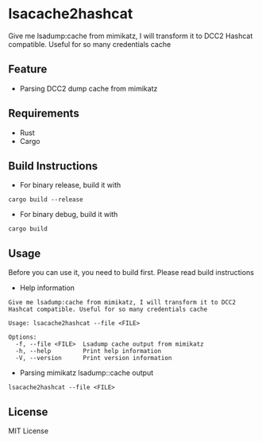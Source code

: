 # lsacache2hashcat
Give me lsadump:cache from mimikatz, I will transform it to DCC2 Hashcat compatible. Useful for so many credentials cache

## Feature
- Parsing DCC2 dump cache from mimikatz

## Requirements
- Rust
- Cargo

## Build Instructions
- For binary release, build it with 
```
cargo build --release
```
- For binary debug, build it with
```
cargo build
```

## Usage
Before you can use it, you need to build first. Please read build instructions

- Help information
```
Give me lsadump:cache from mimikatz, I will transform it to DCC2 Hashcat compatible. Useful for so many credentials cache

Usage: lsacache2hashcat --file <FILE>

Options:
  -f, --file <FILE>  Lsadump cache output from mimikatz
  -h, --help         Print help information
  -V, --version      Print version information
```

- Parsing mimikatz lsadump::cache output
```
lsacache2hashcat --file <FILE>
```

## License

MIT License